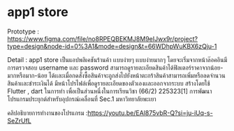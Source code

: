 # app1 store
Prototype : https://www.figma.com/file/no8RPEQBEKMJ8M9eIJwx9r/project?type=design&node-id=0%3A1&mode=design&t=66WDhpWuKBX6zQju-1

Detail : app1 store เป็นแอปพลิเคชันร้านค้า เเบบง่ายๆ เเบบง่ายมากๆ โดยจะเริ่มจากหน้าล๊อคอินมีการตรวจสอบ username เเละ password สามารถดูรายละเอียดสินค้าได้ฟิลเตอร์ราคาจากน้อย-มากหรือมาก-น้อย ได้เเละเมื่อกดสั่งซื้อสินค้าจะถูกส่งไปยังหน้าตะกร้าสินค้าสามารถเพิ่มหรือลดจำนวนสินค้าเเละชำระเงินได้ มีหน้าโปรไฟล์เพื่อดูรายละเอียดของตัวเองเเละออกจากระบบ 
สร้างโดยใช้ Flutter , dart ในการทำ เพื่อเป็นส่วนหนึ่งในการเรียนวิชา (66/2) 225323[1] การพัฒนาโปรแกรมประยุกต์สำหรับอุปกรณ์เคลื่อนที่ Sec.1 มหาวิทยาลัยพะเยา

คลิปอธิบายการทำงานของโปรแกรม :https://youtu.be/EAl875vbR-Q?si=ju-iUq-s-SeZrUfL
